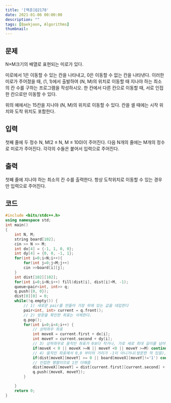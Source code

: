 ```yaml
---
title: '[백준]Q2178'
date: 2021-01-06 00:00:00
description: ""
tags: [Baekjoon, Algorithms]
thumbnail: 
---  
```


## 문제

N×M크기의 배열로 표현되는 미로가 있다.

미로에서 1은 이동할 수 있는 칸을 나타내고, 0은 이동할 수 없는 칸을 나타낸다. 이러한 미로가 주어졌을 때, (1, 1)에서 출발하여 (N, M)의 위치로 이동할 때 지나야 하는 최소의 칸 수를 구하는 프로그램을 작성하시오. 한 칸에서 다른 칸으로 이동할 때, 서로 인접한 칸으로만 이동할 수 있다.

위의 예에서는 15칸을 지나야 (N, M)의 위치로 이동할 수 있다. 칸을 셀 때에는 시작 위치와 도착 위치도 포함한다.

## 입력

첫째 줄에 두 정수 N, M(2 ≤ N, M ≤ 100)이 주어진다. 다음 N개의 줄에는 M개의 정수로 미로가 주어진다. 각각의 수들은 붙어서 입력으로 주어진다.

## 출력

첫째 줄에 지나야 하는 최소의 칸 수를 출력한다. 항상 도착위치로 이동할 수 있는 경우만 입력으로 주어진다.

## 코드

```cpp
#include <bits/stdc++.h>
using namespace std;
int main()
{
    int N, M;
    string board[102];
    cin >> N >> M;
    int dx[4] = {-1, 1, 0, 0};
    int dy[4] = {0, 0, -1, 1};
    for(int i=0;i<N;i++){
        for(int j=0;j<M;j++)
        cin >>board[i][j];
    }
    int dist[102][102];
    for(int i=0;i<N;i++) fill(dist[i], dist[i]+M, -1);
    queue<pair<int, int>> q;
    q.push({0, 0});
    dist[0][0] = 0;
    while(!q.empty()) {
        // 1) 새로운 pair를 만들어 가장 위에 있는 값을 대입한다
        pair<int, int> current = q.front();
        // 2) 방문을 확인한 좌표는 삭제한다.
        q.pop();
        for(int i=0;i<4;i++) {
            // 상하좌우 좌표
            int moveX = current.first + dx[i];
            int moveY = current.second + dy[i];
            // 3) 상하좌우로 움직인 좌표가 0보다 작거나, 가로 세로 최대 길이를 넘어서면 continue
            if(moveX < 0 || moveX >=N || moveY <0 || moveY >=M) continue;
            // 4) 움직인 좌표에서 0,0 부터의 거리가 -1이 아니거나(방문한 적 있음), board가 1이 아니면 continue
            if(dist[moveX][moveY] >= 0 || board[moveX][moveY]!='1') continue;
            // 인접한 행렬이므로 1만 더해줌
            dist[moveX][moveY] = dist[current.first][current.second] + 1;
            q.push({moveX, moveY});
        }

    }
    return 0;
}
```